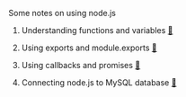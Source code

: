 Some notes on using node.js

1. Understanding functions and variables [📌](/functions-variables.md)

2. Using exports and module.exports [📌](/exports.md)

3. Using callbacks and promises [📌](/callbacks-promises.md)

4. Connecting node.js to MySQL database [📌](/connect-mysql.md)
